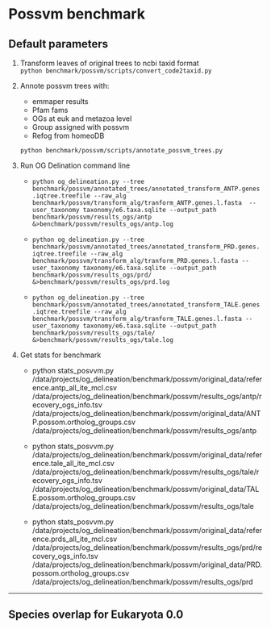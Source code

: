 # Possvm benchmark

## Default parameters
1. Transform leaves of original trees to ncbi taxid format  
    `python benchmark/possvm/scripts/convert_code2taxid.py`  

2. Annote possvm trees with:  
    - emmaper results  
    - Pfam fams  
    - OGs at euk and metazoa level  
    - Group assigned with possvm  
    - Refog from homeoDB  

    `python benchmark/possvm/scripts/annotate_possvm_trees.py`  

3. Run OG Delination command line  
    -   `python og_delineation.py --tree benchmark/possvm/annotated_trees/annotated_transform_ANTP.genes.iqtree.treefile --raw_alg benchmark/possvm/transform_alg/tranform_ANTP.genes.l.fasta  --user_taxonomy taxonomy/e6.taxa.sqlite --output_path benchmark/possvm/results_ogs/antp &>benchmark/possvm/results_ogs/antp.log`  

    -   `python og_delineation.py --tree benchmark/possvm/annotated_trees/annotated_transform_PRD.genes.iqtree.treefile --raw_alg benchmark/possvm/transform_alg/tranform_PRD.genes.l.fasta --user_taxonomy taxonomy/e6.taxa.sqlite --output_path benchmark/possvm/results_ogs/prd/ &>benchmark/possvm/results_ogs/prd.log`  
    
    -   `python og_delineation.py --tree benchmark/possvm/annotated_trees/annotated_transform_TALE.genes.iqtree.treefile --raw_alg benchmark/possvm/transform_alg/tranform_TALE.genes.l.fasta --user_taxonomy taxonomy/e6.taxa.sqlite --output_path benchmark/possvm/results_ogs/tale/ &>benchmark/possvm/results_ogs/tale.log`  


4. Get stats for benchmark  
    -   python stats_posvvm.py /data/projects/og_delineation/benchmark/possvm/original_data/reference.antp_all_ite_mcl.csv /data/projects/og_delineation/benchmark/possvm/results_ogs/antp/recovery_ogs_info.tsv /data/projects/og_delineation/benchmark/possvm/original_data/ANTP.possom.ortholog_groups.csv /data/projects/og_delineation/benchmark/possvm/results_ogs/antp

    -   python stats_posvvm.py /data/projects/og_delineation/benchmark/possvm/original_data/reference.tale_all_ite_mcl.csv /data/projects/og_delineation/benchmark/possvm/results_ogs/tale/recovery_ogs_info.tsv /data/projects/og_delineation/benchmark/possvm/original_data/TALE.possom.ortholog_groups.csv /data/projects/og_delineation/benchmark/possvm/results_ogs/tale

    -   python stats_posvvm.py /data/projects/og_delineation/benchmark/possvm/original_data/reference.prds_all_ite_mcl.csv /data/projects/og_delineation/benchmark/possvm/results_ogs/prd/recovery_ogs_info.tsv /data/projects/og_delineation/benchmark/possvm/original_data/PRD.possom.ortholog_groups.csv /data/projects/og_delineation/benchmark/possvm/results_ogs/prd


*********************************************
## Species overlap for Eukaryota 0.0


